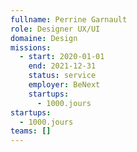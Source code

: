 ```yaml
---
fullname: Perrine Garnault
role: Designer UX/UI
domaine: Design
missions:
  - start: 2020-01-01
    end: 2021-12-31
    status: service
    employer: BeNext
    startups:
      - 1000.jours
startups:
  - 1000.jours
teams: []
---
```

